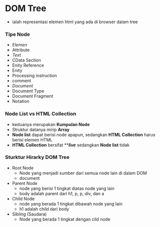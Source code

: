 # DOM Tree
- ialah representasi elemen html yang ada di browser dalam tree

### Tipe Node
- *Elemen*
- Attribute
- *Text*
- CData Section
- Enity Reference
- Enity
- Processing instruction
- comment
- *Document*
- Document Type
- Document Fragment
- Notation

### Node List vs HTML Collection
- keduanya merupakan **Kumpulan Node**
- Struktur datanya mirip **Array**
- **Node list** dapat berisi node apapun, sedangkan **HTML Collection** harus berisi elemen HTML
- **HTML Collection** bersifat *****live*** sedangkan **Node list** tidak

### Sturktur Hirarky DOM Tree
- Root Node 
  - Node yang menjadi sumber dari semua node lain di dalam DOM
  - document
- Parent Node
  - node yang berisi 1 tingkat diatas node yang lain
  - body adalah parent dari h1, p, p, div, dan a
- Child Node
  - node yang berada 1 tingkat dibawah node yang lain
  - h1 adalah child dari body
- Sibling (Saudara)
  - Node yang berada 1 tingkat dengan cild node









